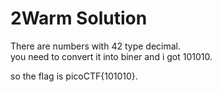 # 2Warm Solution

There are numbers with 42 type decimal.  
you need to convert it into biner and i got 101010.  

so the flag is picoCTF{101010}.